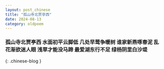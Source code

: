 ```yaml
---
layout: post_chinese
title: "孤山寺北贾亭西"
date: 2024-08-13
category: oldpoem
---
```


### 孤山寺北贾亭西 水面初平云脚低 几处早莺争暖树 谁家新燕啄春泥 乱花渐欲迷人眼 浅草才能没马蹄 最爱湖东行不足 绿杨阴里白沙堤
{: .chinese-blog }
